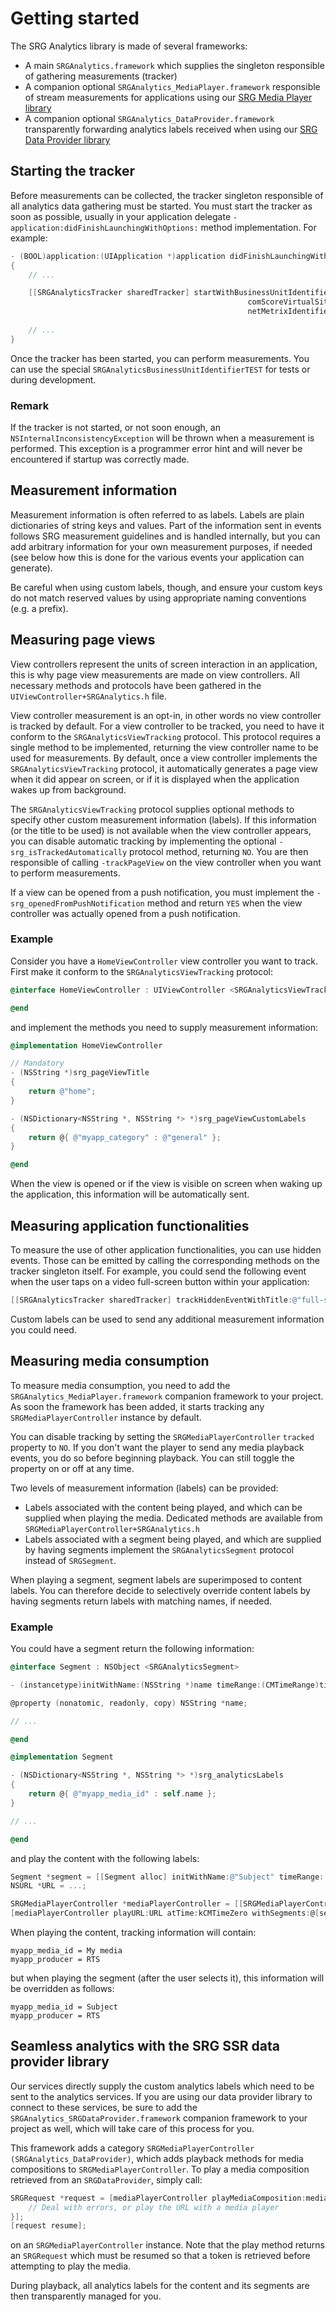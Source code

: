 Getting started
===============

The SRG Analytics library is made of several frameworks:

* A main `SRGAnalytics.framework` which supplies the singleton responsible of gathering measurements (tracker)
* A companion optional `SRGAnalytics_MediaPlayer.framework` responsible of stream measurements for applications using our [SRG Media Player library](https://github.com/SRGSSR/SRGMediaPlayer-iOS)
* A companion optional `SRGAnalytics_DataProvider.framework` transparently forwarding analytics labels received when using our [SRG Data Provider library](https://github.com/SRGSSR/srgdataprovider-ios)


## Starting the tracker

Before measurements can be collected, the tracker singleton responsible of all analytics data gathering must be started. You must start the tracker as soon as possible, usually in your application delegate `-application:didFinishLaunchingWithOptions:` method implementation. For example:

```objective-c
- (BOOL)application:(UIApplication *)application didFinishLaunchingWithOptions:(NSDictionary *)launchOptions
{
    // ...

    [[SRGAnalyticsTracker sharedTracker] startWithBusinessUnitIdentifier:SRGAnalyticsBusinessUnitIdentifierSRF
                                                     comScoreVirtualSite:@"srg-vsite"
                                                     netMetrixIdentifier:@"srf-app-identifier"];
                                                     
    // ...
}
```

Once the tracker has been started, you can perform measurements. You can use the special `SRGAnalyticsBusinessUnitIdentifierTEST` for tests or during development.

### Remark

If the tracker is not started, or not soon enough, an `NSInternalInconsistencyException` will be thrown when a measurement is performed. This exception is a programmer error hint and will never be encountered if startup was correctly made.

## Measurement information

Measurement information is often referred to as labels. Labels are plain dictionaries of string keys and values. Part of the information sent in events follows SRG measurement guidelines and is handled internally, but you can add arbitrary information for your own measurement purposes, if needed (see below how this is done for the various events your application can generate).

Be careful when using custom labels, though, and ensure your custom keys do not match reserved values by using appropriate naming conventions (e.g. a prefix).

## Measuring page views

View controllers represent the units of screen interaction in an application, this is why page view measurements are made on view controllers. All necessary methods and protocols have been gathered in the `UIViewController+SRGAnalytics.h` file.

View controller measurement is an opt-in, in other words no view controller is tracked by default. For a view controller to be tracked, you need to have it conform to the `SRGAnalyticsViewTracking` protocol. This protocol requires a single method to be implemented, returning the view controller name to be used for measurements. By default, once a view controller implements the `SRGAnalyticsViewTracking` protocol, it automatically generates a page view when it did appear on screen, or if it is displayed when the application wakes up from background.

The `SRGAnalyticsViewTracking` protocol supplies optional methods to specify other custom measurement information (labels). If this information (or the title to be used) is not available when the view controller appears, you can disable automatic tracking by implementing the optional `-srg_isTrackedAutomatically` protocol method, returning `NO`. You are then responsible of calling `-trackPageView` on the view controller when you want to perform measurements.

If a view can be opened from a push notification, you must implement the `-srg_openedFromPushNotification` method and return `YES` when the view controller was actually opened from a push notification.

### Example

Consider you have a `HomeViewController` view controller you want to track. First make it conform to the `SRGAnalyticsViewTracking` protocol:

```objective-c
@interface HomeViewController : UIViewController <SRGAnalyticsViewTracking>

@end
```

and implement the methods you need to supply measurement information:

```objective-c
@implementation HomeViewController

// Mandatory
- (NSString *)srg_pageViewTitle
{
	return @"home";
}

- (NSDictionary<NSString *, NSString *> *)srg_pageViewCustomLabels
{
	return @{ @"myapp_category" : @"general" };
}

@end
```

When the view is opened or if the view is visible on screen when waking up the application, this information will be automatically sent.

## Measuring application functionalities

To measure the use of other application functionalities, you can use hidden events. Those can be emitted by calling the corresponding methods on the tracker singleton itself. For example, you could send the following event when the user taps on a video full-screen button within your application:

```objective-c
[[SRGAnalyticsTracker sharedTracker] trackHiddenEventWithTitle:@"full-screen" customLabels:@{ @"myapp_enabled" : @"true" }];
```

Custom labels can be used to send any additional measurement information you could need.

## Measuring media consumption

To measure media consumption, you need to add the `SRGAnalytics_MediaPlayer.framework` companion framework to your project. As soon the framework has been added, it starts tracking any `SRGMediaPlayerController` instance by default. 

You can disable tracking by setting the `SRGMediaPlayerController` `tracked` property to `NO`. If you don't want the player to send any media playback events, you do so before beginning playback. You can still toggle the property on or off at any time.

Two levels of measurement information (labels) can be provided:

* Labels associated with the content being played, and which can be supplied when playing the media. Dedicated methods are available from `SRGMediaPlayerController+SRGAnalytics.h`
* Labels associated with a segment being played, and which are supplied by having segments implement the `SRGAnalyticsSegment` protocol instead of `SRGSegment`.

When playing a segment, segment labels are superimposed to content labels. You can therefore decide to selectively override content labels by having segments return labels with matching names, if needed. 

### Example

You could have a segment return the following information:

```objective-c
@interface Segment : NSObject <SRGAnalyticsSegment>

- (instancetype)initWithName:(NSString *)name timeRange:(CMTimeRange)timeRange;

@property (nonatomic, readonly, copy) NSString *name;

// ...

@end

@implementation Segment

- (NSDictionary<NSString *, NSString *> *)srg_analyticsLabels
{
    return @{ @"myapp_media_id" : self.name };
}

// ...

@end

```

and play the content with the following labels:

```objective-c
Segment *segment = [[Segment alloc] initWithName:@"Subject" timeRange:...];
NSURL *URL = ...;

SRGMediaPlayerController *mediaPlayerController = [[SRGMediaPlayerController alloc] init];
[mediaPlayerController playURL:URL atTime:kCMTimeZero withSegments:@[segment] analyticsLabels:@{ @"myapp_media_id" : @"My media". @"myapp_producer" : @"RTS" } userInfo:nil];
```

When playing the content, tracking information will contain:

```
myapp_media_id = My media
myapp_producer = RTS
```

but when playing the segment (after the user selects it), this information will be overridden as follows:

```
myapp_media_id = Subject
myapp_producer = RTS
```

## Seamless analytics with the SRG SSR data provider library

Our services directly supply the custom analytics labels which need to be sent to the analytics services. If you are using our data provider library to connect to these services, be sure to add the `SRGAnalytics_SRGDataProvider.framework` companion framework to your project as well, which will take care of this process for you.

This framework adds a category `SRGMediaPlayerController (SRGAnalytics_DataProvider)`, which adds playback methods for media compositions to `SRGMediaPlayerController`. To play a media composition retrieved from an `SRGDataProvider`, simply call:

```objective-c
SRGRequest *request = [mediaPlayerController playMediaComposition:mediaComposition withPreferredQuality:SRGQualityHD userInfo:nil completionHandler:^(NSError * _Nonnull error) {
	// Deal with errors, or play the URL with a media player
}];
[request resume];
```
on an `SRGMediaPlayerController` instance. Note that the play method returns an `SRGRequest` which must be resumed so that a token is retrieved before attempting to play the media.

During playback, all analytics labels for the content and its segments are then transparently managed for you.
